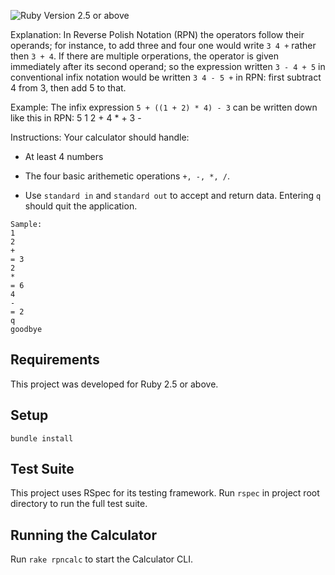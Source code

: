 ![Ruby Version 2.5 or above](https://img.shields.io/badge/ruby-%3E%3D%202.5-red.svg)

Explanation: In Reverse Polish Notation (RPN) the operators follow their operands; for instance, to add three and four one would write `3 4 +` rather then `3 + 4`.  If there are multiple orperations, the operator is given immediately after its second operand; so the expression written `3 - 4 + 5` in conventional infix notation would be written `3 4 - 5 +` in RPN: first subtract 4 from 3, then add 5 to that.

Example: The infix expression `5 + ((1 + 2) * 4) - 3` can be written down like this in RPN: 5 1 2 + 4 * + 3 -

Instructions: Your calculator should handle:

- At least 4 numbers

- The four basic arithemetic operations `+, -, *, /`.

- Use `standard in` and `standard out` to accept and return data. Entering `q` should quit the application.

```
Sample:
1
2
+
= 3
2
*
= 6
4
-
= 2
q
goodbye
```

## Requirements

This project was developed for Ruby 2.5 or above.

## Setup

`bundle install`

## Test Suite

This project uses RSpec for its testing framework. Run `rspec` in project
root directory to run the full test suite.

## Running the Calculator

Run `rake rpncalc` to start the Calculator CLI.

